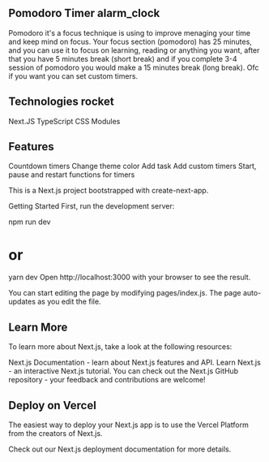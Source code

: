 ## Pomodoro Timer alarm_clock
Pomodoro it's a focus technique is using to improve menaging your time and keep mind on focus. Your focus section (pomodoro) has 25 minutes, and you can use it to focus on learning, reading or anything you want, after that you have 5 minutes break (short break) and if you complete 3-4 session of pomodoro you would make a 15 minutes break (long break). Ofc if you want you can set custom timers. 

## Technologies rocket
Next.JS
TypeScript
CSS Modules

## Features 
Countdown timers
Change theme color
Add task
Add custom timers
Start, pause and restart functions for timers


This is a Next.js project bootstrapped with create-next-app.

Getting Started
First, run the development server:

npm run dev
# or
yarn dev
Open http://localhost:3000 with your browser to see the result.

You can start editing the page by modifying pages/index.js. The page auto-updates as you edit the file.


## Learn More
To learn more about Next.js, take a look at the following resources:

Next.js Documentation - learn about Next.js features and API.
Learn Next.js - an interactive Next.js tutorial.
You can check out the Next.js GitHub repository - your feedback and contributions are welcome!

## Deploy on Vercel
The easiest way to deploy your Next.js app is to use the Vercel Platform from the creators of Next.js.

Check out our Next.js deployment documentation for more details.